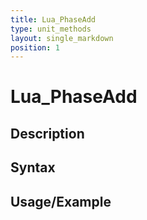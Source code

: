 ```yaml
---
title: Lua_PhaseAdd
type: unit_methods
layout: single_markdown
position: 1
---
```


# Lua_PhaseAdd

## Description

## Syntax

## Usage/Example


